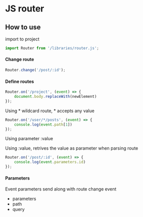 # JS router


## How to use 

import to project

```javascript
import Router from '/libraries/router.js';
```

#### Change route 

```javascript
Router.change('/post/:id');
```


#### Define routes

```javascript
Router.on('/project', (event) => {
    document.body.replaceWith(newElement)
});

```

Using * wildcard route, * accepts any value

```javascript
Router.on('/user/*/posts', (event) => {
    console.log(event.path[1])  
});
```

Using parameter :value 

Using :value, retrives the value as parameter when parsing route

```javascript
Router.on('/post/:id', (event) => {
    console.log(event.parameters.id)  
});
```

#### Parameters

Event parameters send along with route change event

* parameters
* path
* query

